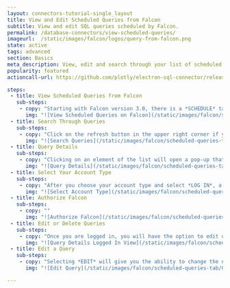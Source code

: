```yaml
---
layout: connectors-tutorial-single_layout
title: View and Edit Scheduled Queries from Falcon
subtitle: View and edit SQL queries scheduled by Falcon.
permalink: /database-connectors/view-scheduled-queries/
imageurl:  /static/images/falcon/logos/query-from-falcon.png
state: active
tags: advanced
section: Basics
meta_description: View, edit and search through your list of scheduled queries created by Falcon.
popularity: featured
actioncall-url: https://github.com/plotly/electron-sql-connector/releases

steps:
 - title: View Scheduled Queries from Falcon
   sub-steps:
    - copy: "Starting with Falcon version 3.0, there is a *SCHEDULE* tab where you can view and edit scheduled queries. After logging into your plot.ly account, go to the *SCHEDULE* tab to see a list of all the queries you have scheduled using Falcon."
      img: "![View Scheduled Queries on Falcon](/static/images/falcon/scheduled-queries-tab/01-falcon-schedule-tab.png)"
 - title: Search Through Queries
   sub-steps:
    - copy: "Click on the refresh button in the upper right corner if you have updated any queries since opening Falcon. Now you can search through your queries by name or query using the search bar. The list below will be updated in real-time as you type."
      img: "![Search Queries](/static/images/falcon/scheduled-queries-tab/02-falcon-search-queries.png)"
 - title: Query Details
   sub-steps:
    - copy: "Clicking on an element of the list will open a pop-up that displays more details as well as the option to *LOG IN TO EDIT DETAILS*. Pushing this button will give you the option to log into Plotly Cloud or Plotly On-Premise."
      img: "![Query Details](/static/images/falcon/scheduled-queries-tab/03-query-details.png)"
 - title: Select Your Account Type
   sub-steps:
    - copy: "After you choose your account type and select *LOG IN*, a page in your browser will open asking you to log in and then authorize Falcon."
      img: "![Select Account Type](/static/images/falcon/scheduled-queries-tab/04-choose-plotly-account-type.png)"
 - title: Authorize Falcon
   sub-steps:
    - copy: ""
      img: "![Authorize Falcon](/static/images/falcon/scheduled-queries-tab/05-authorize-falcon-from-browser.png)"
 - title: Edit or Delete Queries
   sub-steps:
    - copy: "Once you are logged in, you will have the option to edit or delete your queries."
      img: "![Query Details Logged In View](/static/images/falcon/scheduled-queries-tab/06-query-details-logged-in-view.png)"
 - title: Edit a Query
   sub-steps:
    - copy: "Selecting *EDIT* will give you the ability to change the name, SQL syntax, and schedule of your query."
      img: "![Edit Query](/static/images/falcon/scheduled-queries-tab/07-edit-query.png)"

---
```

